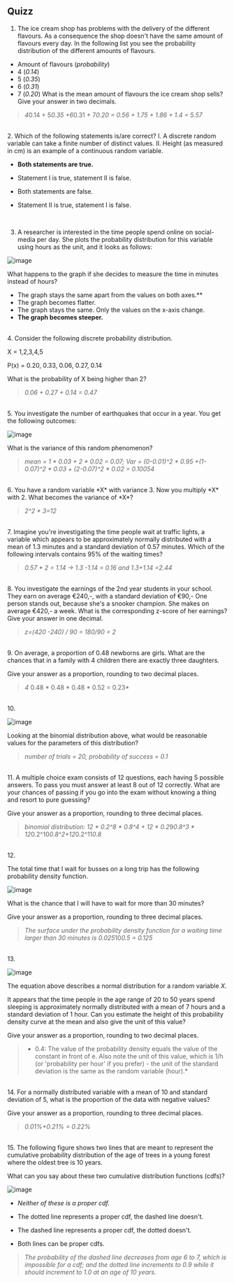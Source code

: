 ## Quizz
1. The ice cream shop has problems with the delivery of the different flavours. As a consequence the shop doesn't have the same amount of flavours every day. In the following list you see the probability distribution of the different amounts of flavours.
- Amount of flavours (*probability*)
- 4 (*0.14*)
- 5 (*0.35*)
- 6 (*0.31*)
- 7 (*0.20*)
What is the mean amount of flavours the ice cream shop sells? Give your answer in two decimals.
> *4*0.14 + 5*0.35 +6*0.31 + 7*0.20 = 0.56 + 1.75 + 1.86 + 1.4 = 5.57*
<br>
2. Which of the following statements is/are correct?
I. A discrete random variable can take a finite number of distinct values.
II. Height (as measured in cm) is an example of a continuous random variable.

- **Both statements are true.**

- Statement I is true, statement II is false.

- Both statements are false.

 - Statement II is true, statement I is false.  

<br>

3. A researcher is interested in the time people spend online on social-media per day. She plots the probability distribution for this variable using hours as the unit, and it looks as follows:

![image](https://user-images.githubusercontent.com/58776067/195295126-328f59d5-b05c-4a70-a78b-adb061ad5e2d.png)

What happens to the graph if she decides to measure the time in minutes instead of hours?
- The graph stays the same apart from the values on both axes.**
- The graph becomes flatter.
- The graph stays the same. Only the values on the x-axis change.
- **The graph becomes steeper.**
<br>
4. Consider the following discrete probability distribution.

X = 1,2,3,4,5

P(x) = 0.20, 0.33, 0.06, 0.27, 0.14

What is the probability of X being higher than 2?

> *0.06 + 0.27 + 0.14 = 0.47*
<br>
5. You investigate the number of earthquakes that occur in a year. You get the following outcomes:

![image](https://user-images.githubusercontent.com/58776067/195295265-e5d3575d-ff2f-4b25-b5d0-f3352f9bc892.png)

What is the variance of this random phenomenon?
>*mean = 1 * 0.03 + 2 * 0.02 = 0.07; Var = (0-0.01)^2 * 0.95 +(1-0.07)^2 * 0.03 + (2-0.07)^2 * 0.02 = 0.10054*
<br>
6. You have a random variable *X* with variance 3. Now you multiply *X* with 2. What becomes the variance of *X*?

>*2^2 * 3=12*
<br>
7. Imagine you're investigating the time people wait at traffic lights, a variable which appears to be approximately normally distributed with a mean of 1.3 minutes and a standard deviation of  0.57 minutes. Which of the following intervals contains  95% of the waiting times?

>*0.57 * 2 = 1.14 → 1.3 -1.14 = 0.16 and 1.3+1.14 =2.44*
<br>
8. You investigate the earnings of the 2nd year students in your school. They earn on average €240,-, with a standard deviation of €90,- One person stands out, because she's a snooker champion. She makes on average €420,- a week. What is the corresponding z-score of her earnings?  Give your answer in one decimal.

>*z=(420 -240) / 90 = 180/90 = 2*
<br>
9. On average, a proportion of 0.48 newborns are girls. What are the chances that in a family with 4 children there are exactly three daughters.

Give your answer as a proportion, rounding to two decimal places.

>*4* 0.48 * 0.48 * 0.48 * 0.52 = 0.23*
<br>
10.

![image](https://user-images.githubusercontent.com/58776067/195295331-d483f2f6-ef4d-4a2d-a632-27d415c2823f.png)

Looking at the binomial distribution above, what would be reasonable values for the parameters of this distribution?

>*number of trials = 20, probability of success = 0.1*
<br>
11. A multiple choice exam consists of 12 questions, each having 5 possible answers. To pass you must answer at least 8 out of 12 correctly. What are your chances of passing if you go into the exam without knowing a thing and resort to pure guessing?

Give your answer as a proportion, rounding to three decimal places.

>*binomial distribution: 12 * 0.2^8 * 0.8^4 + 12 * 0.2*9*0.8^3 * 12*0.2^10*0.8^2+12*0.2^11*0.8*
<br>
12. 

The total time that I wait for busses on a long trip has the following probability density function.

![image](https://user-images.githubusercontent.com/58776067/195295403-4a7051a7-9149-4c7f-bb1e-5145efb3cf81.png)

What is the chance that I will have to wait for more than 30 minutes?

Give your answer as a proportion, rounding to three decimal places.

>*The surface under the probability density function for a waiting time larger than 30 minutes is 0.025*10*0.5 = 0.125*
<br>
13. 

![image](https://user-images.githubusercontent.com/58776067/195295468-5b99e046-a362-4991-be0f-a0a70118de74.png)

The equation above describes a normal distribution for a random variable *X*.

It appears that the time people in the age range of 20 to 50 years spend
 sleeping is approximately normally distributed with a mean of 7 hours 
and a standard deviation of 1 hour. Can you estimate the height of this 
probability density curve at the mean and also give the unit of this 
value?

Give your answer as a proportion, rounding to two decimal places.

>* 0.4: The value of the probability density equals the value of the constant in front of e.
Also note the unit of this value, which is 1/h (or 'probability per hour' if you prefer) - the unit of the standard deviation is the same as the random variable (hour).*
<br>
14. For a normally distributed variable with a mean of 10 and standard deviation of 5, what is the proportion of the data with negative values?

Give your answer as a proportion, rounding to three decimal places.

>*0.01%+0.21% = 0.22%*
<br>
15. The following figure shows two lines that are meant to represent the cumulative probability distribution of the age of trees in a young forest where the oldest tree is 10 years.

What can you say about these two cumulative distribution functions (cdfs)?

![image](https://user-images.githubusercontent.com/58776067/195295565-a2ffb92a-fc94-4bce-bc37-96b2b0364e14.png)


- *Neither of these is a proper cdf.*

- The dotted line represents a proper cdf, the dashed line doesn't.

- The dashed line represents a proper cdf, the dotted doesn't.

- Both lines can be proper cdfs.

>*The probability of the dashed line decreases from age 6 to 7, which is impossible for a cdf; and the dotted line increments to 0.9 while it should increment to 1.0 at an age of 10 years.*

